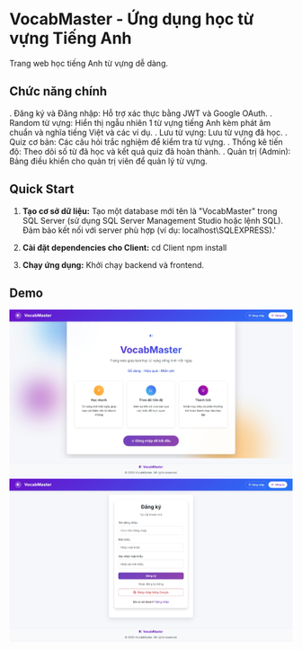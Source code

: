 # VocabMaster - Ứng dụng học từ vựng Tiếng Anh

Trang web học tiếng Anh từ vựng dễ dàng.

## Chức năng chính

. Đăng ký và Đăng nhập: Hỗ trợ xác thực bằng JWT và Google OAuth.
. Random từ vựng: Hiển thị ngẫu nhiên 1 từ vựng tiếng Anh kèm phát âm chuẩn và nghĩa tiếng Việt và các ví dụ.
. Lưu từ vựng: Lưu từ vựng đã học.
. Quiz cơ bản: Các câu hỏi trắc nghiệm để kiểm tra từ vựng.
. Thống kê tiến độ: Theo dõi số từ đã học và kết quả quiz đã hoàn thành.
. Quản trị (Admin): Bảng điều khiển cho quản trị viên để quản lý từ vựng.

## Quick Start

1. **Tạo cơ sở dữ liệu:** Tạo một database mới tên là "VocabMaster" trong SQL Server (sử dụng SQL Server Management Studio hoặc lệnh SQL). Đảm bảo kết nối với server phù hợp (ví dụ: localhost\SQLEXPRESS).'

2. **Cài đặt dependencies cho Client:**
   cd Client
   npm install

3. **Chạy ứng dụng:** Khởi chạy backend và frontend.

## Demo
![alt text](DemoPhoto/image1.png)
![alt text](DemoPhoto/image2.png)




